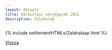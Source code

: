 ```yaml
---
layout: default
title: Választási névjegyzék 2022
description: Zalahaláp
---
```


{% include settlementHTMLs/Zalahalaap.html %}

[Vissza](../)